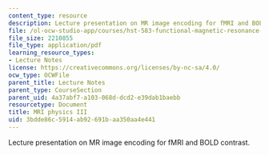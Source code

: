 ```yaml
---
content_type: resource
description: Lecture presentation on MR image encoding for fMRI and BOLD contrast.
file: /ol-ocw-studio-app/courses/hst-583-functional-magnetic-resonance-imaging-data-acquisition-and-analysis-fall-2008/3bdde86c5914ab92691baa350aa4e441_1001_lw_physics3.pdf
file_size: 2210855
file_type: application/pdf
learning_resource_types:
- Lecture Notes
license: https://creativecommons.org/licenses/by-nc-sa/4.0/
ocw_type: OCWFile
parent_title: Lecture Notes
parent_type: CourseSection
parent_uid: 4a37abf7-a103-068d-dcd2-e39dab1baebb
resourcetype: Document
title: MRI physics III
uid: 3bdde86c-5914-ab92-691b-aa350aa4e441
---
```

Lecture presentation on MR image encoding for fMRI and BOLD contrast.